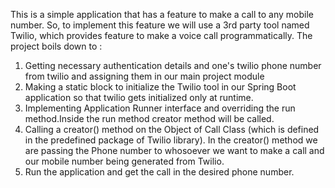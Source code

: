 This is a simple application that has a feature to make a call to any mobile number. So, to implement this feature we will use a 3rd party tool named Twilio, which provides feature to make a voice call programmatically.
The project boils down to :
1. Getting necessary authentication details and one's twilio phone number from twilio and assigning them in our main project module
2. Making a static block to initialize the Twilio tool in our Spring Boot application so that twilio gets initialized only at runtime.
3. Implementing Application Runner interface and overriding the run method.Inside the run method creator method will be called.
4. Calling a creator() method on the Object of Call Class (which is defined in the predefined package of Twilio library). In the creator() method we are passing the Phone number to whosoever we want to make a call and our mobile number being generated from Twilio.
5. Run the application and get the call in the desired phone number.
